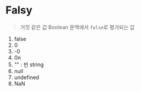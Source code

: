 # Falsy
> 거짓 같은 값 Boolean 문맥에서 `false`로 평가되는 값
1. false
2. 0
3. -0
4. 0n
5. "" : 빈 string
6. null
7. undefined
8. NaN